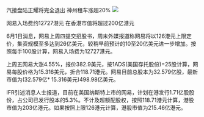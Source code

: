 

汽接盘陆正耀将完全退出 神州租车涨超20%
![](https://tva1.sinaimg.cn/large/007S8ZIlly1gfcuqra2cuj30fa0fu0xm.jpg)




网易入场费约12727港元 在香港市值将超过200亿港元

6月1日消息，网易上周四提交招股书，周末外媒报道称网易将以126港元上限定价，集资规模至多达到26亿美元，较稍早前预计的10至20亿美元进一步增加。按照每手100股计算，网易入场费为12727港元。

上周五网易大涨4.55%，报价382.9美元，按1ADS(美国存托股份)=25股计算，网易每股价格为15.316美元，折合118.71港元。网易目前总股本为32.579亿股，最新市值为(32.579亿* 15.316美元)498.98亿美元。

IFR引述消息人士报道，目前在美国纳斯特上市的网易，计划在港发行1.71亿股股份，占公司已发行股本的5.3%。不计及超额配股权，按照118.71港元计算，港股市值为203亿港元。如果按照上限126港元计算，港股市值为215.46亿港元。





